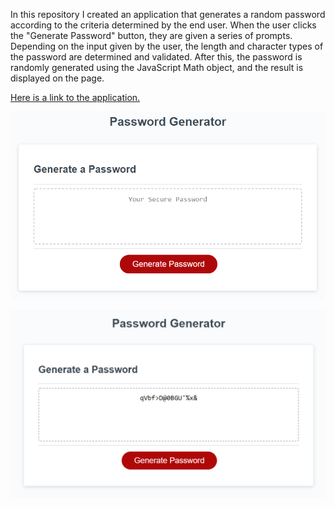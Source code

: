In this repository I created an application that generates a random password according to the criteria determined by the end user. When the user clicks the "Generate Password" button, they are given a series of prompts. Depending on the input given by the user, the length and character types of the password are determined and validated. After this, the password is randomly generated using the JavaScript Math object, and the result is displayed on the page.

[Here is a link to the application.](https://ethanl150.github.io/PasswordGenerator/)

![Image of Yaktocat](passwordgenerator.png)

![Image of Yaktocat](passgenerated.png)
